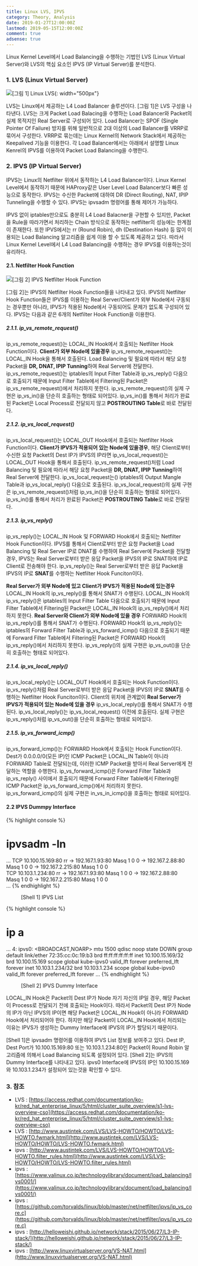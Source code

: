 ```yaml
---
title: Linux LVS, IPVS
category: Theory, Analysis
date: 2019-01-27T12:00:00Z
lastmod: 2019-05-15T12:00:00Z
comment: true
adsense: true
---
```


Linux Kernel Level에서 Load Balancing을 수행하는 기법인 LVS (Linux Virtual Server)와 LVS의 핵심 요소인 IPVS (IP Virtual Server)를 분석한다.

### 1. LVS (Linux Virtual Server)

![[그림 1] Linux LVS]({{site.baseurl}}/images/theory_analysis/Linux_LVS_IPVS/LVS.PNG){: width="500px"}

LVS는 Linux에서 제공하는 L4 Load Balancer 솔루션이다. [그림 1]은 LVS 구성을 나타낸다. LVS는 크게 Packet Load Balacing을 수행하는 Load Balancer와 Packet의 실제 목적지인 Real Server로 구성되어 있다. Load Balancer는 SPOF (Single Pointer Of Failure) 방지를 위해 일반적으로 2대 이상의 Load Balancer를 VRRP로 묶어서 구성한다. VRRP로 묶는데는 Linux Kernel의 Network Stack에서 제공하는 Keepalived 기능을 이용한다. 각 Load Balancer에서는 아래에서 설명할 Linux Kenrel의 IPVS를 이용하여 Packet Load Balancing을 수행한다.

### 2. IPVS (IP Virtual Server)

IPVS는 Linux의 Netfilter 위에서 동작하는 L4 Load Balancer이다. Linux Kernel Level에서 동작하기 때문에 HAProxy같은 User Level Load Balancer보다 빠른 성능으로 동작한다. IPVS는 수신한 Packet에 대하여 DR (Direct Routing), NAT, IPIP Tunneling을 수행할 수 있다. IPVS는 ipvsadm 명령어를 통해 제어가 가능하다.

IPVS 없이 iptables만으로도 충분히 L4 Load Balacner을 구현할 수 있지만, Packet을 Rule을 따라가면서 처리하는 Chain 방식으로 동작하는 netfilter의 성능에는 한계점이 존재한다. 또한 IPVS에서는 rr (Round Robin), dh (Destination Hash) 등 많이 이용되는 Load Balancing 알고리즘을 쉽게 이용 할 수 있도록 제공하고 있다. 따라서 Linux Kernel Level에서 L4 Load Balancing을 수행하는 경우 IPVS를 이용하는것이 유리하다.

#### 2.1. Netfilter Hook Function

![[그림 2] IPVS Netfilter Hook Function]({{site.baseurl}}/images/theory_analysis/Linux_LVS_IPVS/IPVS_Netfilter_Hook_Function.PNG)

[그림 2]는 IPVS의 Netfilter Hook Function들을 나타내고 있다. IPVS의 Netfilter Hook Function들은 IPVS를 이용하는 Real Server/Client가 외부 Node에서 구동되는 경우뿐만 아니라, IPVS가 적용된 Node에서 구동되어도 문제가 없도록 구성되어 있다. IPVS는 다음과 같은 6개의 Netfilter Hook Function을 이용한다.

##### 2.1.1. ip_vs_remote_request()

ip_vs_remote_request()는 LOCAL_IN Hook에서 호출되는 Netfilter Hook Function이다. **Client가 외부 Node에 있을경우** ip_vs_remote_request()는 LOCAL_IN Hook을 통해서 호출된다. Load Balancing 및 필요에 따라서 해당 요청 Packet을 **DR, DNAT, IPIP Tunning**하여 Real Server에 전달한다. ip_vs_remote_request()는 iptables의 Input Filter Table과 ip_vs_reply() 다음으로 호출되기 때문에 Input Filter Table에서 Filtering된 Packet은 ip_vs_remote_request()에서 처리하지 못한다. ip_vs_remote_request()의 실제 구현은 ip_vs_in()을 단순히 호출하는 형태로 되어있다. ip_vs_in()를 통해서 처리가 완료된 Packet은 Local Process로 전달되지 않고 **POSTROUTING Table**로 바로 전달된다.

##### 2.1.2. ip_vs_local_request()

ip_vs_local_request()는 LOCAL_OUT Hook에서 호출되는 Netfilter Hook Function이다. **Client가 IPVS가 적용되어 있는 Node에 있을경우**, 해당 Client로부터 수신한 요청 Packet의 Dest IP가 IPVS의 IP라면 ip_vs_local_request()는 LOCAL_OUT Hook을 통해서 호출된다. ip_vs_remote_request()처럼 Load Balancing 및 필요에 따라서 해당 요청 Packet을 **DR, DNAT, IPIP Tunning**하여 Real Server에 전달한다. ip_vs_local_request는() iptables의 Output Mangle Table과 ip_vs_local_reply() 다음으로 호출된다. ip_vs_local_request()의 실제 구현은 ip_vs_remote_request()처럼 ip_vs_in()을 단순히 호출하는 형태로 되어있다. ip_vs_in()를 통해서 처리가 완료된 Packet은 **POSTROUTING Table**로 바로 전달된다.

##### 2.1.3. ip_vs_reply()

ip_vs_reply()는 LOCAL_IN Hook 및 FORWARD Hook에서 호출되는 Netfilter Hook Function이다. IPVS를 통해서 Client로부터 받은 요청 Packet을 Load Balancing 및 Real Server IP로 DNAT를 수행하여 Real Server에 Packet을 전달할 경우, IPVS는 Real Server로부터 받은 응답 Packet을 IPVS의 IP로 SNAT하여 IP로 Client로 전송해야 한다. ip_vs_reply()는 Real Server로부터 받은 응답 Packet을 IPVS의 IP로 **SNAT**를 수행하는 Netfilter Hook Funciton이다.

**Real Server가 외부 Node에 있고 Client가 IPVS가 적용된 Node에 있는경우** LOCAL_IN Hook의 ip_vs_reply()를 통해서 SNAT가 수행된다. LOCAL_IN Hook의 ip_vs_reply()은 iptables의 Input Filter Table 다음으로 호출되기 때문에 Input Filter Table에서 Filtering된 Packet은 LOCAL_IN Hook의 ip_vs_reply()에서 처리하지 못한다. **Real Server와 Client가 외부 Node에 있을 경우** FORWARD Hook의 ip_vs_reply()를 통해서 SNAT가 수행된다. FORWARD Hook의 ip_vs_reply()는 iptables의 Forward Filter Table과 ip_vs_forward_icmp() 다음으로 호출되기 때문에 Forward Filter Table에서 Filtering된 Packet은 FORWARD Hook의 ip_vs_reply()에서 처리하지 못한다. ip_vs_reply()의 실제 구현은 ip_vs_out()을 단순히 호출하는 형태로 되어있다.

##### 2.1.4. ip_vs_local_reply()

ip_vs_local_reply()는 LOCAL_OUT Hook에서 호출되는 Hook Function이다. ip_vs_reply()처럼 Real Server로부터 받은 응답 Packet을 IPVS의 IP로 **SNAT**를 수행하는 Netfilter Hook Funciton이다. Client의 위치에 관계없이 **Real Server가 IPVS가 적용되어 있는 Node에 있을 경우** ip_vs_local_reply()를 통해서 SNAT가 수행된다. ip_vs_local_reply()는 ip_vs_local_request() 이전에 호출된다. 실제 구현은 ip_vs_reply()처럼 ip_vs_out()을 단순히 호출하는 형태로 되어있다.

##### 2.1.5. ip_vs_forward_icmp()

ip_vs_forward_icmp()는 FORWARD Hook에서 호출되는 Hook Function이다. Dest가 0.0.0.0/0(모든 IP)인 ICMP Packet은 LOCAL_IN Table이 아니라 FORWARD Table로 전달되는데, 이러한 ICMP Packet을 받아서 Real Server에게 전달하는 역할을 수행한다. ip_vs_forward_icmp()은 Forward Filter Table과 ip_vs_reply() 사이에서 호출되기 때문에 Forward Filter Table에서 Filtering된 ICMP Packet은 ip_vs_forward_icmp()에서 처리하지 못한다. ip_vs_forward_icmp()의 실제 구현은 in_vs_in_icmp()을 호출하는 형태로 되어있다.

#### 2.2 IPVS Dummpy Interface

{% highlight console %}
# ipvsadm -ln
...
TCP  10.100.15.169:80 rr
  -> 192.167.1.93:80              Masq    1      0          0
  -> 192.167.2.88:80              Masq    1      0          0
  -> 192.167.2.215:80             Masq    1      0          0    
TCP  10.103.1.234:80 rr
  -> 192.167.1.93:80              Masq    1      0          0
  -> 192.167.2.88:80              Masq    1      0          0
  -> 192.167.2.215:80             Masq    1      0          0   
...
{% endhighlight %}
<figure>
<figcaption class="caption">[Shell 1] IPVS List</figcaption>
</figure>

{% highlight console %}
# ip a
...
4: ipvs0: <BROADCAST,NOARP> mtu 1500 qdisc noop state DOWN group default
    link/ether 72:35:cc:0c:19:b3 brd ff:ff:ff:ff:ff:ff
    inet 10.100.15.169/32 brd 10.100.15.169 scope global kube-ipvs0
       valid_lft forever preferred_lft forever
    inet 10.103.1.234/32 brd 10.103.1.234 scope global kube-ipvs0
       valid_lft forever preferred_lft forever
...
{% endhighlight %}
<figure>
<figcaption class="caption">[Shell 2] IPVS Dummy Interface</figcaption>
</figure>

LOCAL_IN Hook은 Packet의 Dest IP가 Node 자기 자신의 IP일 경우, 해당 Packet이 Process로 전달되기 전에 호출되는 Hook이다. 따라서 Packet의 Dest IP가 Node의 IP가 아닌 IPVS의 IP이면 해당 Packet은 LOCAL_IN Hook이 아니라 FORWARD Hook에서 처리되어야 한다. 하지만 해당 Packet이 LOCAL_IN Hook에서 처리되는 이유는 IPVS가 생성하는 Dummy Interface에 IPVS의 IP가 할당되기 때문이다.

[Shell 1]은 ipvsadm 명령어를 이용하여 IPVS List 정보를 보여주고 있다. Dest IP, Dest Port가 10.100.15.169:80 또는 10.103.1.234:80인 Packet이 Round Robin 알고리즘에 의해서 Load Balancing 되도록 설정되어 있다. [Shell 2]는 IPVS의 Dummy Interface를 나타내고 있다. ipvs0 Interface에 IPVS의 IP인 10.100.15.169와 10.103.1.234가 설정되어 있는것을 확인할 수 있다.

### 3. 참조

* LVS : [https://access.redhat.com/documentation/ko-kr/red_hat_enterprise_linux/5/html/cluster_suite_overview/s1-lvs-overview-cso](https://access.redhat.com/documentation/ko-kr/red_hat_enterprise_linux/5/html/cluster_suite_overview/s1-lvs-overview-cso)
* LVS : [http://www.austintek.com/LVS/LVS-HOWTO/HOWTO/LVS-HOWTO.fwmark.html](http://www.austintek.com/LVS/LVS-HOWTO/HOWTO/LVS-HOWTO.fwmark.html)
* ipvs : [http://www.austintek.com/LVS/LVS-HOWTO/HOWTO/LVS-HOWTO.filter_rules.html](http://www.austintek.com/LVS/LVS-HOWTO/HOWTO/LVS-HOWTO.filter_rules.html)
* ipvs : [https://www.valinux.co.jp/technologylibrary/document/load_balancing/lvs0001/](https://www.valinux.co.jp/technologylibrary/document/load_balancing/lvs0001/)
* ipvs : [https://github.com/torvalds/linux/blob/master/net/netfilter/ipvs/ip_vs_core.c](https://github.com/torvalds/linux/blob/master/net/netfilter/ipvs/ip_vs_core.c)
* ipvs : [http://helloweishi.github.io/network/stack/2015/06/27/L3-IP-stack/](http://helloweishi.github.io/network/stack/2015/06/27/L3-IP-stack/)
* ipvs : [http://www.linuxvirtualserver.org/VS-NAT.html](http://www.linuxvirtualserver.org/VS-NAT.html)
